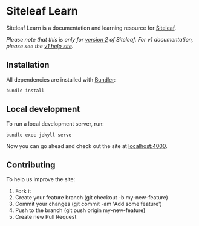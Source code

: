 # Siteleaf Learn

Siteleaf Learn is a documentation and learning resource for [Siteleaf](http://siteleaf.com).

_Please note that this is only for [version 2](http://v2.siteleaf.com) of Siteleaf. For v1 documentation, please see the [v1 help site](http://www.siteleaf.com/help/)._

## Installation

All dependencies are installed with [Bundler](http://rubygems.org/gems/bundler):

```
bundle install
```

## Local development

To run a local development server, run:

```
bundle exec jekyll serve
```

Now you can go ahead and check out the site at [localhost:4000](http://localhost:4000).

## Contributing

To help us improve the site:

1. Fork it
2. Create your feature branch (git checkout -b my-new-feature)
3. Commit your changes (git commit -am 'Add some feature')
4. Push to the branch (git push origin my-new-feature)
5. Create new Pull Request
